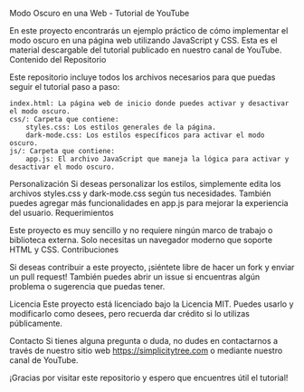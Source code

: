 Modo Oscuro en una Web - Tutorial de YouTube

En este proyecto encontrarás un ejemplo práctico de cómo implementar el modo oscuro en una página web utilizando JavaScript y CSS. Esta es el material descargable del tutorial publicado en nuestro canal de YouTube.
Contenido del Repositorio

Este repositorio incluye todos los archivos necesarios para que puedas seguir el tutorial paso a paso:

    index.html: La página web de inicio donde puedes activar y desactivar el modo oscuro.
    css/: Carpeta que contiene:
        styles.css: Los estilos generales de la página.
        dark-mode.css: Los estilos específicos para activar el modo oscuro.
    js/: Carpeta que contiene:
        app.js: El archivo JavaScript que maneja la lógica para activar y desactivar el modo oscuro.

Personalización
Si deseas personalizar los estilos, simplemente edita los archivos styles.css y dark-mode.css según tus necesidades. También puedes agregar más funcionalidades en app.js para mejorar la experiencia del usuario.
Requerimientos

Este proyecto es muy sencillo y no requiere ningún marco de trabajo o biblioteca externa. Solo necesitas un navegador moderno que soporte HTML y CSS.
Contribuciones

Si deseas contribuir a este proyecto, ¡siéntete libre de hacer un fork y enviar un pull request! También puedes abrir un issue si encuentras algún problema o sugerencia que puedas tener.

Licencia
Este proyecto está licenciado bajo la Licencia MIT. Puedes usarlo y modificarlo como desees, pero recuerda dar crédito si lo utilizas públicamente.

Contacto
Si tienes alguna pregunta o duda, no dudes en contactarnos a través de nuestro sitio web https://simplicitytree.com o mediante nuestro canal de YouTube.

¡Gracias por visitar este repositorio y espero que encuentres útil el tutorial!
